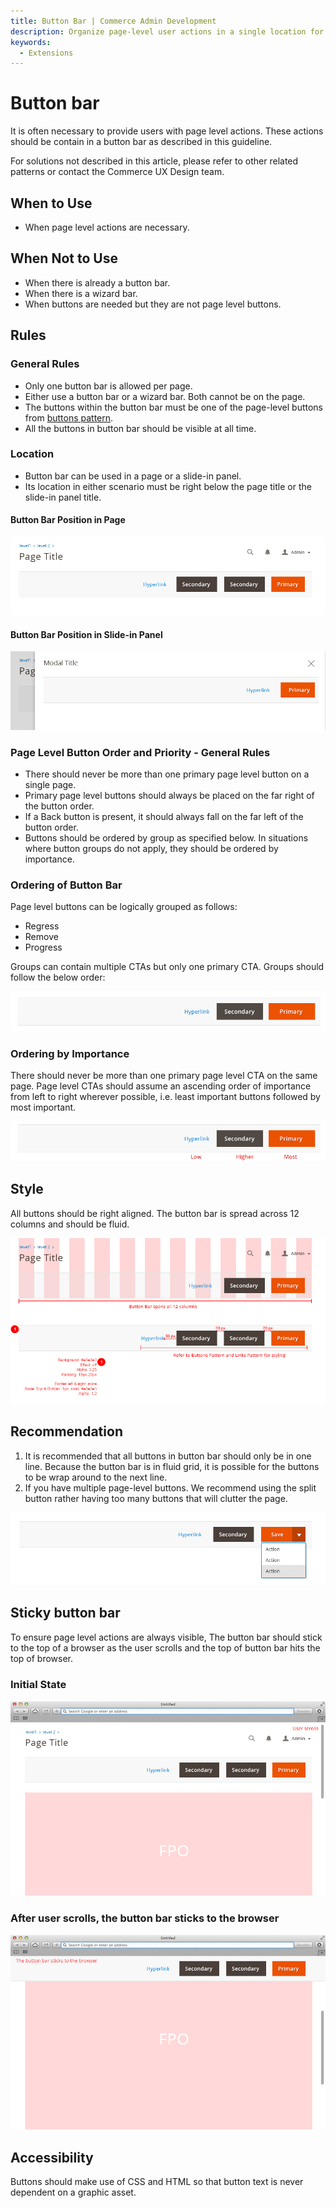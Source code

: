 ```yaml
---
title: Button Bar | Commerce Admin Development
description: Organize page-level user actions in a single location for the Adobe Commerce and Magento Open Source Admin application.
keywords:
  - Extensions
---
```


# Button bar

It is often necessary to provide users with page level actions. These actions should be contain in a button bar as described in this guideline.

For solutions not described in this article, please refer to other related patterns or contact the Commerce UX Design team.

## When to Use

*  When page level actions are necessary.

## When Not to Use

*  When there is already a button bar.
*  When there is a wizard bar.
*  When buttons are needed but they are not page level buttons.

## Rules

### General Rules

*  Only one button bar is allowed per page.
*  Either use a button bar or a wizard bar. Both cannot be on the page.
*  The buttons within the button bar must be one of the page-level buttons from [buttons pattern](buttons.md).
*  All the buttons in button bar should be visible at all time.

### Location

*  Button bar can be used in a page or a slide-in panel.
*  Its location in either scenario must be right below the page title or the slide-in panel title.

#### Button Bar Position in Page

![](../../_images/pattern-library/position-in-page.jpg)

#### Button Bar Position in Slide-in Panel

![](../../_images/pattern-library/position-in-modal.jpg)

### Page Level Button Order and Priority - General Rules

*  There should never be more than one primary page level button on a single page.
*  Primary page level buttons should always be placed on the far right of the button order.
*  If a Back button is present, it should always fall on the far left of the button order.
*  Buttons should be ordered by group as specified below. In situations where button groups do not apply, they should be ordered by importance.

### Ordering of Button Bar

Page level buttons can be logically grouped as follows:

*  Regress
*  Remove
*  Progress

Groups can contain multiple CTAs but only one primary CTA. Groups should follow the below order:

![](../../_images/pattern-library/buttonbar1.png)

### Ordering by Importance

There should never be more than one primary page level CTA on the same page. Page level CTAs should assume an ascending order of importance from left to right wherever possible, i.e. least important buttons followed by most important.

![](../../_images/pattern-library/buttonbar-importance.png)

## Style

All buttons should be right aligned. The button bar is spread across 12 columns and should be fluid.

![](../../_images/pattern-library/buttonbar-style.jpg)

## Recommendation

1. It is recommended that all buttons in button bar should only be in one line. Because the button bar is in fluid grid, it is possible for the buttons to be wrap around to the next line.
1. If you have multiple page-level buttons. We recommend using the split button rather having too many buttons that will clutter the page.

![](../../_images/pattern-library/button-bar-with-splitbutton.jpg)

## Sticky button bar

To ensure page level actions are always visible, The button bar should stick to the top of a browser as the user scrolls and the top of button bar hits the top of browser.

### Initial State

![](../../_images/pattern-library/button-bar-sticky1.jpg)

### After user scrolls, the button bar sticks to the browser

![](../../_images/pattern-library/button-bar-sticky2.jpg)

## Accessibility

Buttons should make use of CSS and HTML so that button text is never dependent on a graphic asset.
